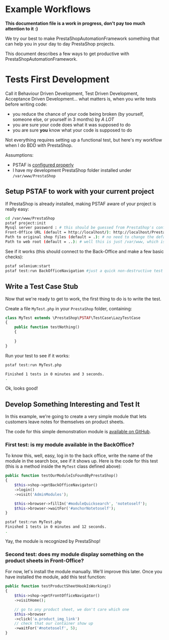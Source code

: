 Example Workflows
=================

**This documentation file is a work in progress, don't pay too much attention to it :)**

We try our best to make PrestaShopAutomationFramework something that can help you in your day to day PrestaShop projects.

This document describes a few ways to get productive with PrestaShopAutomationFramework.

# Tests First Development

Call it Behaviour Driven Development, Test Driven Development, Acceptance Driven Development... what matters is, when you write tests before writing code:
- you reduce the chance of your code being broken (by yourself, someone else, or yourself in 3 months) by *A LOT*
- you are sure your code does what it was supposed to do
- you are sure **you** know what your code is supposed to do

Not everything requires setting up a functional test, but here's my workflow when I do BDD with PrestaShop.

Assumptions:
- PSTAF is [configured properly](https://github.com/PrestaShop/PrestaShopAutomationFramework/blob/master/README.md)
- I have my development PrestaShop folder installed under `/var/www/PrestaShop`

## Setup PSTAF to work with your current project
If PrestaShop is already installed, making PSTAF aware of your project is really easy:
```bash
cd /var/www/PrestaShop
pstaf project:init
Mysql server password : # this should be guessed from PrestaShop's configuration file for you 
Front-Office URL (default = http://localhost/): http://localhost/PrestaShop # here I type the URL where my shop lives
Path to original shop files (default = .): # no need to change the default, the files are in the current directory 
Path to web root (default = ..): # well this is just /var/www, which is right above the CWD
```

See if it works (this should connect to the Back-Office and make a few basic checks):
```bash
pstaf selenium:start
pstaf test:run BackOfficeNavigation #just a quick non-destructive test to see if all is working
```

## Write a Test Case Stub
Now that we're ready to get to work, the first thing to do is to write the test.

Create a file `MyTest.php` in your `PrestaShop` folder, containing:
```php
class MyTest extends \PrestaShop\PSTAF\TestCase\LazyTestCase
{
    public function testNothing()
    {
        
    }
}
```

Run your test to see if it works:
```bash
pstaf test:run MyTest.php

Finished 1 tests in 0 minutes and 3 seconds.
.
```

Ok, looks good!

## Develop Something Interesting and Test It
In this example, we're going to create a very simple module that lets customers leave notes for themselves on product sheets.

The code for this simple demonstration module is [available on GitHub](https://github.com/djfm/notetoself).

### First test: is my module available in the BackOffice?
To know this, well, easy, log in to the back office, write the name of the module in the search box, see if it shows up.
Here is the code for this test (this is a method inside the `MyTest` class defined above):

```php
public function testOurModuleIsFoundByPrestaShop()
{
    $this->shop->getBackOfficeNavigator()
    ->login()
    ->visit('AdminModules');

    $this->browser->fillIn('#moduleQuicksearch', 'notetoself');
    $this->browser->waitFor('#anchorNotetoself');
}
```

```bash
pstaf test:run MyTest.php
Finished 1 tests in 0 minutes and 12 seconds.
.
```

Yay, the module is recognized by PrestaShop!

### Second test: does my module display something on the product sheets in Front-Office?

For now, let's install the module manually. We'll improve this later. Once you have installed the module, add this test function:
```php
public function testProductSheetHookIsWorking()
{
    $this->shop->getFrontOfficeNavigator()
    ->visitHome();

    // go to any product sheet, we don't care which one
    $this->browser
    ->click('a.product_img_link')
    // check that our container show up
    ->waitFor('#notetoself', 5);
}
```


